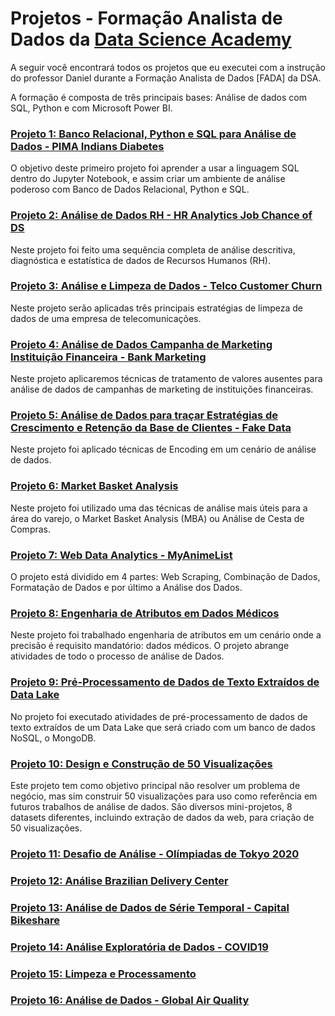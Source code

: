 # Projetos - Formação Analista de Dados da [Data Science Academy](https://datascienceacademy.com.br/)
A seguir você encontrará todos os projetos que eu executei com a instrução do professor Daniel durante a Formação Analista de Dados [FADA] da DSA.

A formação é composta de três principais bases: Análise de dados com SQL, Python e com Microsoft Power BI.

### [Projeto 1: Banco Relacional, Python e SQL para Análise de Dados - PIMA Indians Diabetes](https://github.com/rafaelgallonb/projetos-fada/tree/main/projeto1)
O objetivo deste primeiro projeto foi aprender a usar a linguagem SQL dentro do Jupyter Notebook, e assim criar um ambiente de análise poderoso com Banco de Dados Relacional, Python e SQL.

### [Projeto 2: Análise de Dados RH - HR Analytics Job Chance of DS](https://github.com/rafaelgallonb/projetos-fada/tree/main/projeto2)
Neste projeto foi feito uma sequência completa de análise descritiva, diagnóstica e estatística de dados de Recursos Humanos (RH).

### [Projeto 3: Análise e Limpeza de Dados - Telco Customer Churn](https://github.com/rafaelgallonb/projetos-fada/tree/main/projeto3)
Neste projeto serão aplicadas três principais estratégias de limpeza de dados de uma empresa de telecomunicações.

### [Projeto 4: Análise de Dados Campanha de Marketing Instituição Financeira - Bank Marketing](https://github.com/rafaelgallonb/projetos-fada/tree/main/projeto4)
Neste projeto aplicaremos técnicas de tratamento de valores ausentes para análise de dados de campanhas de marketing de instituições financeiras.

### [Projeto 5: Análise de Dados para traçar Estratégias de Crescimento e Retenção da Base de Clientes - Fake Data](https://github.com/rafaelgallonb/projetos-fada/tree/main/projeto5)
Neste projeto foi aplicado técnicas de Encoding em um cenário de análise de dados.

### [Projeto 6: Market Basket Analysis](https://github.com/rafaelgallonb/projetos-fada/tree/main/projeto6)
Neste projeto foi utilizado uma das técnicas de análise mais úteis para a área do varejo, o Market Basket Analysis (MBA) ou Análise de Cesta de Compras.

### [Projeto 7: Web Data Analytics - MyAnimeList](https://github.com/rafaelgallonb/projetos-fada/tree/main/projeto7)
O projeto está dividido em 4 partes: Web Scraping, Combinação de Dados, Formatação de Dados e por último a Análise dos Dados.

### [Projeto 8: Engenharia de Atributos em Dados Médicos](https://github.com/rafaelgallonb/projetos-fada/tree/main/projeto8)
Neste projeto foi trabalhado engenharia de atributos em um cenário onde a precisão é requisito mandatório: dados médicos. O projeto abrange atividades de todo o processo de análise de Dados.

### [Projeto 9: Pré-Processamento de Dados de Texto Extraídos de Data Lake](https://github.com/rafaelgallonb/projetos-fada/tree/main/projeto9)
No projeto foi executado atividades de pré-processamento de dados de texto extraídos de um Data Lake que será criado com um banco de dados NoSQL, o MongoDB.

### [Projeto 10: Design e Construção de 50 Visualizações](https://github.com/rafaelgallonb/projetos-fada/tree/main/projeto10)
Este projeto tem como objetivo principal não resolver um problema de negócio, mas sim construir 50 visualizações para uso como referência em futuros trabalhos de análise de dados. São diversos mini-projetos, 8 datasets diferentes, incluindo extração de dados da web, para criação de 50 visualizações.

### [Projeto 11: Desafio de Análise - Olímpiadas de Tokyo 2020](link)


### [Projeto 12: Análise Brazilian Delivery Center](link)


### [Projeto 13: Análise de Dados de Série Temporal - Capital Bikeshare](link)


### [Projeto 14: Análise Exploratória de Dados - COVID19](link)


### [Projeto 15: Limpeza e Processamento](link)


### [Projeto 16: Análise de Dados - Global Air Quality](link)
